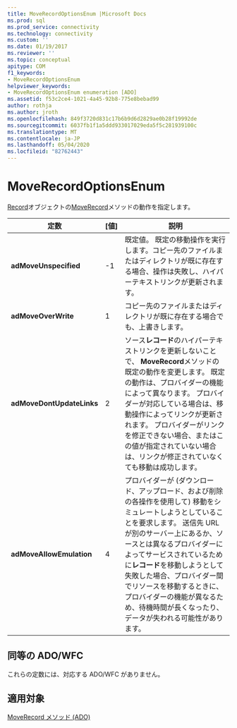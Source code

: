 ```yaml
---
title: MoveRecordOptionsEnum |Microsoft Docs
ms.prod: sql
ms.prod_service: connectivity
ms.technology: connectivity
ms.custom: ''
ms.date: 01/19/2017
ms.reviewer: ''
ms.topic: conceptual
apitype: COM
f1_keywords:
- MoveRecordOptionsEnum
helpviewer_keywords:
- MoveRecordOptionsEnum enumeration [ADO]
ms.assetid: f53c2ce4-1021-4a45-92b8-775e8bebad99
author: rothja
ms.author: jroth
ms.openlocfilehash: 849f3720d831c17b6b9d6d2829ae0b28f19992de
ms.sourcegitcommit: 6037fb1f1a5ddd933017029eda5f5c281939100c
ms.translationtype: MT
ms.contentlocale: ja-JP
ms.lasthandoff: 05/04/2020
ms.locfileid: "82762443"
---
```

# <a name="moverecordoptionsenum"></a>MoveRecordOptionsEnum
[Record](../../../ado/reference/ado-api/record-object-ado.md)オブジェクトの[MoveRecord](../../../ado/reference/ado-api/moverecord-method-ado.md)メソッドの動作を指定します。  
  
|定数|[値]|説明|  
|--------------|-----------|-----------------|  
|**adMoveUnspecified**|-1|既定値。 既定の移動操作を実行します。コピー先のファイルまたはディレクトリが既に存在する場合、操作は失敗し、ハイパーテキストリンクが更新されます。|  
|**adMoveOverWrite**|1|コピー先のファイルまたはディレクトリが既に存在する場合でも、上書きします。|  
|**adMoveDontUpdateLinks**|2|ソース**レコード**のハイパーテキストリンクを更新しないことで、 **MoveRecord**メソッドの既定の動作を変更します。 既定の動作は、プロバイダーの機能によって異なります。 プロバイダーが対応している場合は、移動操作によってリンクが更新されます。 プロバイダーがリンクを修正できない場合、またはこの値が指定されていない場合は、リンクが修正されていなくても移動は成功します。|  
|**adMoveAllowEmulation**|4|プロバイダーが (ダウンロード、アップロード、および削除の各操作を使用して) 移動をシミュレートしようとしていることを要求します。 送信先 URL が別のサーバー上にあるか、ソースとは異なるプロバイダーによってサービスされているために**レコード**を移動しようとして失敗した場合、プロバイダー間でリソースを移動するときに、プロバイダーの機能が異なるため、待機時間が長くなったり、データが失われる可能性があります。|  
  
## <a name="adowfc-equivalent"></a>同等の ADO/WFC  
 これらの定数には、対応する ADO/WFC がありません。  
  
## <a name="applies-to"></a>適用対象  
 [MoveRecord メソッド (ADO)](../../../ado/reference/ado-api/moverecord-method-ado.md)
